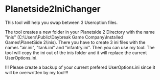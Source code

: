 # Planetside2IniChanger
This tool will help you swap between 3 Useroption files.

The tool creates a new folder in your Planetside 2 Directory with the name "inis" (C:\Users\Public\Daybreak Game Company\Installed Games\PlanetSide 2\\inis). There you have to create 3 ini files with the names "air.ini", "tank.ini" and "infantry.ini". Then you can use my tool. The tool will copy the ini out of the inis folder and it will replace the current UserOptions.ini.


!!! Please create a backup of your current prefered UserOptions.ini since it will be overwritten by my tool!!!
